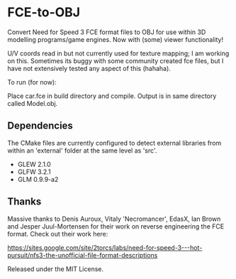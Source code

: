 # FCE-to-OBJ

Convert Need for Speed 3 FCE format files to OBJ for use within 3D modelling programs/game engines. Now with (some) viewer functionality!

U/V coords read in but not currently used for texture mapping; I am working on this.  Sometimes its buggy with  some community created fce files, but I have not extensively tested any aspect of this (hahaha).

To run (for now):

Place car.fce in build directory and compile. Output is in same directory called Model.obj.


## Dependencies

The CMake files are currently configured to detect external libraries from within an 'external' folder at the same level as 'src'.

* GLEW 2.1.0
* GLFW 3.2.1
* GLM 0.9.9-a2

## Thanks

Massive thanks to Denis Auroux, Vitaly 'Necromancer', EdasX, Ian Brown and Jesper Juul-Mortensen for their work on reverse engineering the FCE format. Check out their work here:

https://sites.google.com/site/2torcs/labs/need-for-speed-3---hot-pursuit/nfs3-the-unofficial-file-format-descriptions

Released under the MIT License.


